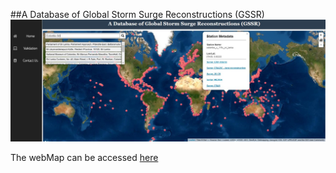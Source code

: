 ##A Database of Global Storm Surge Reconstructions (GSSR)
 ![](/images/gssr.jpg)

 The webMap can be accessed <a href = "https://git.io/JURUC">here</a>

